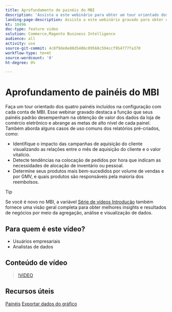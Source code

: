 ```yaml
---
title: Aprofundamento de painéis do MBI
description: 'Assista a este webinário para obter um tour orientado dos quatro painéis incluídos na configuração com cada conta de MBI. '
landing-page-description: Assista a este webinário gravado para obter um tour orientado dos quatro painéis incluídos na configuração com cada conta MBI.
kt: 10496
doc-type: feature video
solution: Commerce,Magento Business Intelligence
audience: all
activity: use
source-git-commit: 4c8f9de0e88d5406c09568c594ccf954777fa370
workflow-type: tm+mt
source-wordcount: '0'
ht-degree: 0%

---
```


# Aprofundamento de painéis do MBI

Faça um tour orientado dos quatro painéis incluídos na configuração com cada conta de MBI. Esse webinar gravado destaca a função que seus painéis padrão desempenham na obtenção de valor dos dados da loja de comércio eletrônico e abrange as metas de alto nível de cada painel. Também aborda alguns casos de uso comuns dos relatórios pré-criados, como:

- Identifique o impacto das campanhas de aquisição do cliente visualizando as relações entre o mês de aquisição do cliente e o valor vitalício.
- Detecte tendências na colocação de pedidos por hora que indicam as necessidades de alocação de inventário ou pessoal.
- Determine seus produtos mais bem-sucedidos por volume de vendas e por GMV, e quais produtos são responsáveis pela maioria dos reembolsos.

>[!TIP]
>
>Se você é novo no MBI, a variável [Série de vídeos Introdução](./../1-overview.md) também fornece uma visão geral completa para obter melhores insights e resultados de negócios por meio da agregação, análise e visualização de dados.

## Para quem é este vídeo?

- Usuários empresariais
- Analistas de dados

## Conteúdo de vídeo

>[!VIDEO](https://video.tv.adobe.com/v/343498?quality=12&learn=on)

## Recursos úteis

[Painéis](https://docs.magento.com/mbi/data-user/dashboards/ess-dashboards.html)
[Exportar dados do gráfico](https://docs.magento.com/mbi/data-user/export-data/exp-chart-dash.html)
